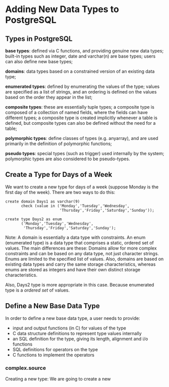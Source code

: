 # Adding New Data Types to PostgreSQL
## Types in PostgreSQL

**base types**: defined via C functions, and providing genuine new data types; built-in types such as integer, date and varchar(n) are base types; users can also define new base types;

**domains**: data types based on a constrained version of an existing data type;

**enumerated types**: defined by enumerating the values of the type; values are specified as a list of strings, and an ordering is defined on the values based on the order they appear in the list;

**composite types**: these are essentially tuple types; a composite type is composed of a collection of named fields, where the fields can have different types; a composite type is created implicitly whenever a table is defined, but composite types can also be defined without the need for a table;

**polymorphic types**: define classes of types (e.g. anyarray), and are used primarily in the definition of polymorphic functions;

**pseudo types**: special types (such as trigger) used internally by the system; polymorphic types are also considered to be pseudo-types.

## Create a Type for Days of a Week
We want to create a new type for days of a week (suppose Monday is the first day of the week). There are two ways to do this:
```
create domain Days1 as varchar(9)
       check (value in ('Monday','Tuesday','Wednesday',
                        'Thursday','Friday','Saturday','Sunday'));
```
```
create type Days2 as enum
       ('Monday','Tuesday','Wednesday',
        'Thursday','Friday','Saturday','Sunday');
```
Note: A domain is essentially a data type with constraints. An enum (enumerated type) is a data type that comprises a static, ordered set of values. The main differences are these: Domains allow for more complex constraints and can be based on any data type, not just character strings. Enums are limited to the specified list of values. Also, domains are based on existing data types and carry the same storage characteristics, whereas enums are stored as integers and have their own distinct storage characteristics.

Also, Days2 type is more appropriate in this case. Because enumerated type is a _ordered set_ of values.

## Define a New Base Data Type
In order to define a new base data type, a user needs to provide:

 - input and output functions (in C) for values of the type
 - C data structure definitions to represent type values internally
 - an SQL definition for the type, giving its length, alignment and i/o functions
 - SQL definitions for operators on the type
 - C functions to implement the operators

### complex.source
Creating a new type: We are going to create a new
